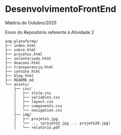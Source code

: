 # DesenvolvimentoFrontEnd
Matéria de Outubro/2025

Envio do Repositório referente à Atividade 2
```
ong-plataforma/
├── index.html
├── sobre.html
├── projetos.html
├── voluntariado.html
├── doacoes.html
├── transparencia.html
├── contato.html
├── blog.html
├── README.md
└── assets/
    ├── css/
    │   ├── style.css
    │   ├── variables.css
    │   ├── layout.css
    │   ├── components.css
    │   └── navigation.css
    ├── img/
    │   ├── projeto1.jpg
    │   └── ... (projeto2.jpg ... projeto20.jpg)
    │   └── relatorio.pdf
```
    

